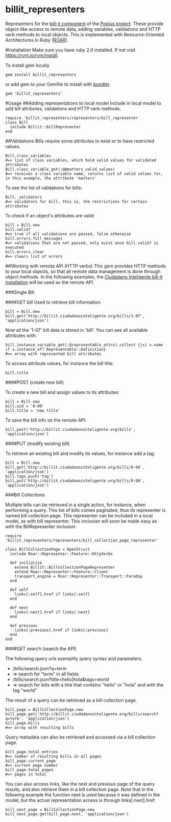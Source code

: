 billit_representers
===================

Representers for the [bill-it component](https://github.com/ciudadanointeligente/bill-it) of the [Poplus project](http://poplus.org). These provide object-like access to remote data, adding variables, validations and HTTP verb methods to local objects. This is implemented with Resource-Oriented Architectures in Ruby ([ROAR](https://github.com/apotonick/roar)).

#Installation
Make sure you have ruby 2.0 installed. If not visit https://rvm.io/rvm/install.

To install gem locally
```
gem install billit_representers
```

or add gem to your Gemfile to install with [bundler](http://bundler.io/).
```
gem 'billit_representers'
```

#Usage
##Adding representations to local model
Include in local model to add bill attributes, validations and HTTP verb methods.
```
require 'billit_representers/representers/bill_representer'
class Bill
  include Billit::BillRepresenter
end
```
##Validations
Bills require some attributes to exist or to have restricted values.
```
Bill.class_variables
#=> list of class variables, which hold valid values for validated attributes
Bill.class_variable_get(:@@matters_valid_values)
#=> receives a class variable name, returns list of valid values for, in this example, the attribute 'matters'
```

To see the list of validations for bills:
```
Bill._validators
#=> validators for bill, this is, the restrictions for certain attributes
```

To check if an object's attributes are valid:

```
bill = Bill.new
bill.valid?
#=> true if all validations are passed, false otherwise
bill.errors.full_messages
#=> validations that are not passed, only exist once bill.valid? is executed
bill.errors.clear
#=> clears list of errors
```

##Working with remote API (HTTP verbs)
This gem provides HTTP methods to your local objects, so that all remote data management is done through object methods. In the following examples, the [Ciudadano Inteligente bill-it installation](http://billit.ciudadanointeligente.org) will be used as the remote API.

###Single Bill

####GET bill
Used to retrieve bill information.
```
bill = Bill.new
bill.get('http://billit.ciudadanointeligente.org/bills/1-07', 'application/json')
```
Now all the '1-07' bill data is stored in 'bill'. You can see all available attributes with:
```
bill.instance_variable_get(:@representable_attrs).collect {|x| x.name if x.instance_of? Representable::Definition}
#=> array with represented bill attributes
```
To access attribute values, for instance the bill title:
```
bill.title
```

####POST (create new bill)

To create a new bill and assign values to its attributes:
```
bill = Bill.new
bill.uid = '0-00'
bill.title = 'new title'
```

To save the bill info on the remote API:
```
bill.post('http://billit.ciudadanointeligente.org/bills', 'application/json')
```

####PUT (modify existing bill)

To retrieve an existing bill and modify its values, for instance add a tag:
```
bill = Bill.new
bill.get('http://billit.ciudadanointeligente.org/bills/0-00', 'application/json')
bill.tags.push('tag')
bill.put('http://billit.ciudadanointeligente.org/bills/0-00', 'application/json')
```

###Bill Collections

Multiple bills can be retrieved in a single action, for instance, when performing a query. This list of bills comes paginated, thus its representer is named bill collection page. This representer can be included in a local model, as with bill representer. This inclusion will soon be made easy as with the BillRepresenter inclusion.
```
require 'billit_representers/representers/bill_collection_page_representer'

class BillCollectionPage < OpenStruct
  include Roar::Representer::Feature::HttpVerbs

  def initialize
    extend Billit::BillCollectionPageRepresenter
    extend Roar::Representer::Feature::Client
    transport_engine = Roar::Representer::Transport::Faraday
  end

  def self
    links[:self].href if links[:self]
  end

  def next
    links[:next].href if links[:next]
  end

  def previous
    links[:previous].href if links[:previous]
  end
end
```

####GET search (search the API)

The following query urls exemplify query syntax and parameters.

* /bills/search.json?q=term
* => search for "term" in all fields
* /bills/search.json?title=hello|hola&tags=world
* => search for bills with a title that contains "hello" or "hola" and with the tag "world"

The result of a query can be retrieved as a bill collection page.
```
bill_page = BillCollectionPage.new
bill_page.get('http://billit.ciudadanointeligente.org/bills/search?q=term', 'application/json')
bill_page.bills
#=> array with resulting bills
```

Query metadata can also be retrieved and accessed via a bill collection page.
```
bill_page.total_entries
#=> number of resulting bills in all pages
bill_page.current_page
#=> current page number
bill_page.total_pages
#=> pages in total
```

You can also access links, like the next and previous page of the query results, and also retrieve them in a bill collection page. Note that in the following example the function next is used because it was defined in the model, but the actual representation access is through links[:next].href.
```
bill_next_page = BillCollectionPage.new
bill_next_page.get(bill_page.next, 'application/json')
```